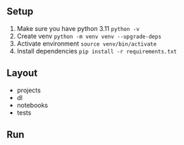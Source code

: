 ## Setup
1. Make sure you have python 3.11
`python -v`
2. Create venv
`python -m venv venv --upgrade-deps`
3. Activate environment
`source venv/bin/activate`
4. Install dependencies
`pip install -r requirements.txt`


## Layout
- projects
- dl
- notebooks
- tests

## Run
